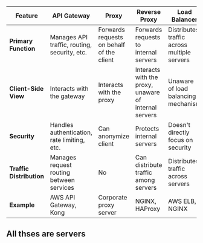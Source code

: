 
| Feature                | API Gateway                         | Proxy                               | Reverse Proxy                     | Load Balancer                     |
|------------------------|-------------------------------------|-------------------------------------|-----------------------------------|-----------------------------------|
| **Primary Function**    | Manages API traffic, routing, security, etc. | Forwards requests on behalf of the client | Forwards requests to internal servers | Distributes traffic across multiple servers |
| **Client-Side View**    | Interacts with the gateway | Interacts with the proxy | Interacts with the proxy, unaware of internal servers | Unaware of load balancing mechanism |
| **Security**            | Handles authentication, rate limiting, etc. | Can anonymize client | Protects internal servers | Doesn't directly focus on security |
| **Traffic Distribution**| Manages request routing between services | No | Can distribute traffic among servers | Distributes traffic across servers |
| **Example**             | AWS API Gateway, Kong               | Corporate proxy server              | NGINX, HAProxy                    | AWS ELB, NGINX                    |


## All thses are servers

